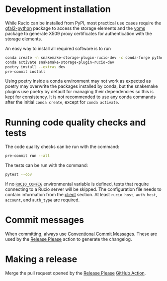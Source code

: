 # Development installation

While Rucio can be installed from PyPI, most practical use cases require
the [gfal2-python](https://pypi.org/project/gfal2-python/) package to access
the storage elements and the [voms](https://github.com/italiangrid/voms) package to
generate X509 proxy certificates for authentication with the storage elements.

An easy way to install all required software is to run
```bash
conda create -n snakemake-storage-plugin-rucio-dev -c conda-forge python-gfal2 voms poetry
conda activate snakemake-storage-plugin-rucio-dev
poetry install --extras dev
pre-commit install
```

Using poetry inside a conda environment may not work as expected as poetry
may overwrite the packages installed by conda, but the snakemake plugins use
poetry by default for managing their dependencies so this is kept for consistency.
It is not recommended to use any conda commands after the initial `conda create`,
except for `conda activate`.

# Running code quality checks and tests

The code quality checks can be run with the command:
```bash
pre-commit run --all
```

The tests can be run with the command:

```bash
pytest --cov
```

If no [`RUCIO_CONFIG`](https://rucio.github.io/documentation/user/configuring_the_client#rucio_config)
environmental variable is defined, tests that require connecting to a Rucio server
will be skipped. The configuration file needs to contain information from the
[client](https://rucio.github.io/documentation/operator/configuration_parameters#client_config)
section. At least `rucio_host`, `auth_host`, `account`, and `auth_type` are required.

# Commit messages

When committing, always use [Conventional Commit Messages](https://www.conventionalcommits.org/).
These are used by the [Release Please](https://github.com/googleapis/release-please) action
to generate the changelog.

# Making a release

Merge the pull request opened by the [Release Please](https://github.com/googleapis/release-please)
[GitHub Action](.github/workflows/release-please.yml).
